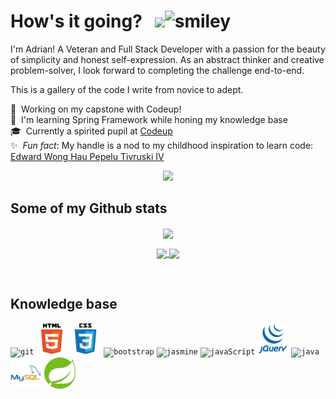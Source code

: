 # How's it going? &nbsp; <img src="https://media.giphy.com/media/hvRJCLFzcasrR4ia7z/giphy.gif" width="40"><img alt="smiley" width="40em" src="https://i.imgur.com/q2UfNOW.png"/>

I'm Adrian! A Veteran and Full Stack Developer with a passion for the beauty of simplicity and honest self-expression. As an abstract thinker and creative problem-solver, I look forward to completing the challenge end-to-end. 

This is a gallery of the code I write from novice to adept.

🔭&nbsp; Working on my capstone with Codeup!<br>
🌱&nbsp; I'm learning Spring Framework while honing my knowledge base<br>
🎓&nbsp; Currently a spirited pupil at [Codeup](https://codeup.com)<br>
✨&nbsp; <em>Fun fact</em>: My handle is a nod to my childhood inspiration to learn code: [Edward Wong Hau Pepelu Tivruski IV](https://cowboybebop.fandom.com/wiki/Edward)<br> 

<p align="center">
  <a href="https://www.linkedin.com/in/adrianrichbrown/">
    <img src="https://img.shields.io/badge/LinkedIn-0077B5?style=for-the-badge&logo=linkedin&logoColor=white">
  </a>
</p>

## Some of my Github stats

<p align="center">
   <img height="145em"align="center" src="http://github-readme-streak-stats.herokuapp.com?user=radicaladi&theme=dark&hide_border=false&date_format=j%20M%5B%20Y%5D&fire=DD5B28" />
 </p>
<p align="center">
<a href="https://github.com/radicaladi">
  <img height="140em" align="center" src="https://github-readme-stats.vercel.app/api/top-langs/?username=radicaladi&layout=compact&theme=dark&langs_count=4" />
</a>
<a href="https://github.com/radicaladi">
  <img height="140em" align="center" src="https://github-readme-stats.vercel.app/api?username=radicaladi&theme=dark&layout=compact&repo=convoychat&hide=stars,issues&custom_title=Adrian's GitHub Stats" />
</a>
</p><br>

## Knowledge base
<p align="left">
  <code><img alt="git" width="50em" src="https://raw.githubusercontent.com/jmnote/z-icons/master/svg/git.svg" /></code>
  <code><img alt="html5" width="50em" src="https://raw.githubusercontent.com/devicons/devicon/master/icons/html5/html5-original-wordmark.svg" /></code>
  <code><img alt="css3" width="50em" src="https://raw.githubusercontent.com/devicons/devicon/master/icons/css3/css3-original-wordmark.svg" /></code>
  <code><img alt="bootstrap" width="50em" src="https://raw.githubusercontent.com/jmnote/z-icons/master/svg/bootstrap.svg" /></code>
  <code><img alt="jasmine" width="50em" height="50em" src="https://www.vectorlogo.zone/logos/jasmine/jasmine-icon.svg" /></code>
  <code><img alt="javaScript" width="50em" src="https://raw.githubusercontent.com/jmnote/z-icons/master/svg/javascript.svg" /></code>
  <code><img alt="jquery" width="50em" src="https://raw.githubusercontent.com/devicons/devicon/master/icons/jquery/jquery-plain-wordmark.svg" /></code>
  <code><img alt="java" width="50em" src="https://raw.githubusercontent.com/jmnote/z-icons/master/svg/java.svg" /></code>
  <code><img alt="mysql" width="50em" src="https://raw.githubusercontent.com/devicons/devicon/master/icons/mysql/mysql-original-wordmark.svg" /></code>
  <code><img alt="spring" width="50em" src="https://raw.githubusercontent.com/devicons/devicon/master/icons/spring/spring-original.svg" /></code>
</p>
